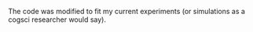 The code was modified to fit my current experiments (or simulations as a cogsci researcher would say).
